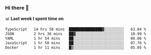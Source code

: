 ### Hi there 👋

<!--
**DBvc/DBvc** is a ✨ _special_ ✨ repository because its `README.md` (this file) appears on your GitHub profile.

Here are some ideas to get you started:

- 🔭 I’m currently working on ...
- 🌱 I’m currently learning ...
- 👯 I’m looking to collaborate on ...
- 🤔 I’m looking for help with ...
- 💬 Ask me about ...
- 📫 How to reach me: ...
- 😄 Pronouns: ...
- ⚡ Fun fact: ...
-->

📊 **Last week I spent time on**
<!--START_SECTION:waka-->

```txt
TypeScript   14 hrs 58 mins  ███████████████▓░░░░░░░░░   63.04 %
JSON         2 hrs 36 mins   ██▓░░░░░░░░░░░░░░░░░░░░░░   10.99 %
YAML         1 hr 54 mins    ██░░░░░░░░░░░░░░░░░░░░░░░   08.06 %
JavaScript   1 hr 50 mins    ██░░░░░░░░░░░░░░░░░░░░░░░   07.76 %
Docker       1 hr 11 mins    █▒░░░░░░░░░░░░░░░░░░░░░░░   05.05 %
```

<!--END_SECTION:waka-->
